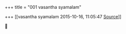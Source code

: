 +++
title = "001 vasantha syamalam"

+++
[[vasantha syamalam	2015-10-16, 11:05:47 [Source](https://groups.google.com/g/samskrita/c/Ry50oYWO_jU)]]





